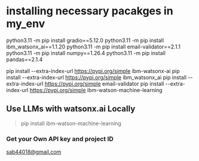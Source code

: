 # installing necessary pacakges in my_env
python3.11 -m pip install gradio==5.12.0 
python3.11 -m pip install ibm_watsonx_ai==1.1.20
python3.11 -m pip install email-validator==2.1.1 
python3.11 -m pip install numpy==1.26.4 
python3.11 -m pip install pandas==2.1.4

pip install --extra-index-url https://pypi.org/simple ibm-watsonx-ai
pip install --extra-index-url https://pypi.org/simple ibm_watsonx_ai
pip install --extra-index-url https://pypi.org/simple email-validator
pip install --extra-index-url https://pypi.org/simple ibm-watson-machine-learning

## Use LLMs with watsonx.ai Locally
> pip install ibm-watson-machine-learning 

### Get your Own API key and project ID

sab44018@gmail.com